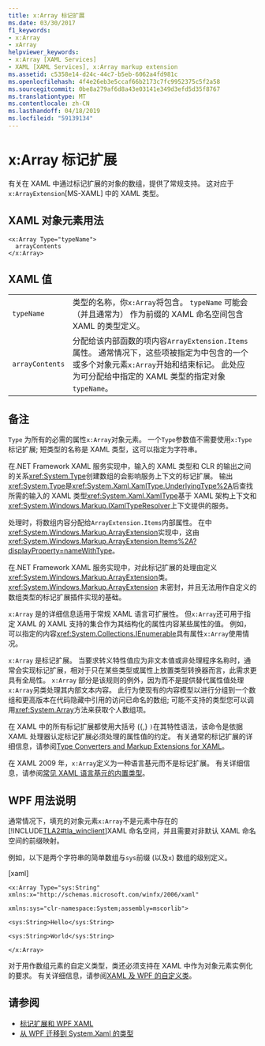 ```yaml
---
title: x:Array 标记扩展
ms.date: 03/30/2017
f1_keywords:
- x:Array
- xArray
helpviewer_keywords:
- x:Array [XAML Services]
- XAML [XAML Services], x:Array markup extension
ms.assetid: c5358e14-d24c-44c7-b5eb-6062a4fd981c
ms.openlocfilehash: 4f4e26eb3e5ccaf66b2173c7fc9952375c5f2a58
ms.sourcegitcommit: 0be8a279af6d8a43e03141e349d3efd5d35f8767
ms.translationtype: MT
ms.contentlocale: zh-CN
ms.lasthandoff: 04/18/2019
ms.locfileid: "59139134"
---
```

# <a name="xarray-markup-extension"></a>x:Array 标记扩展
有关在 XAML 中通过标记扩展的对象的数组，提供了常规支持。 这对应于`x:ArrayExtension`[MS-XAML] 中的 XAML 类型。  
  
## <a name="xaml-object-element-usage"></a>XAML 对象元素用法  
  
```  
<x:Array Type="typeName">  
  arrayContents  
</x:Array>  
```  
  
## <a name="xaml-values"></a>XAML 值  
  
|||  
|-|-|  
|`typeName`|类型的名称，你`x:Array`将包含。 `typeName` 可能会 （并且通常为） 作为前缀的 XAML 命名空间包含 XAML 的类型定义。|  
|`arrayContents`|分配给该内部函数的项内容`ArrayExtension.Items`属性。 通常情况下，这些项被指定为中包含的一个或多个对象元素`x:Array`开始和结束标记。 此处应为可分配给中指定的 XAML 类型的指定对象`typeName`。|  
  
## <a name="remarks"></a>备注  
 `Type` 为所有的必需的属性`x:Array`对象元素。 一个`Type`参数值不需要使用`x:Type`标记扩展; 短类型的名称是 XAML 类型，这可以指定为字符串。  
  
 在.NET Framework XAML 服务实现中，输入的 XAML 类型和 CLR 的输出之间的关系<xref:System.Type>创建数组的会影响服务上下文的标记扩展。 输出<xref:System.Type>是<xref:System.Xaml.XamlType.UnderlyingType%2A>后查找所需的输入的 XAML 类型<xref:System.Xaml.XamlType>基于 XAML 架构上下文和<xref:System.Windows.Markup.IXamlTypeResolver>上下文提供的服务。  
  
 处理时，将数组内容分配给`ArrayExtension.Items`内部属性。 在中<xref:System.Windows.Markup.ArrayExtension>实现中，这由<xref:System.Windows.Markup.ArrayExtension.Items%2A?displayProperty=nameWithType>。  
  
 在.NET Framework XAML 服务实现中，对此标记扩展的处理由定义<xref:System.Windows.Markup.ArrayExtension>类。 <xref:System.Windows.Markup.ArrayExtension> 未密封，并且无法用作自定义的数组类型的标记扩展插件实现的基础。  
  
 `x:Array` 是的详细信息适用于常规 XAML 语言可扩展性。 但`x:Array`还可用于指定 XAML 的 XAML 支持的集合作为其结构化的属性内容某些属性的值。 例如，可以指定的内容<xref:System.Collections.IEnumerable>具有属性`x:Array`使用情况。  
  
 `x:Array` 是标记扩展。 当要求转义特性值应为非文本值或非处理程序名称时，通常会实现标记扩展，相对于只在某些类型或属性上放置类型转换器而言，此需求更具有全局性。 `x:Array` 部分是该规则的例外，因为而不是提供替代属性值处理`x:Array`另类处理其内部文本内容。 此行为使现有的内容模型以进行分组到一个数组和更高版本在代码隐藏中引用的访问已命名的数组; 可能不支持的类型您可以调用<xref:System.Array>方法来获取个人数组项。  
  
 在 XAML 中的所有标记扩展都使用大括号 ({,} `)`在其特性语法，该命令是依据 XAML 处理器认定标记扩展必须处理的属性值的约定。 有关通常的标记扩展的详细信息，请参阅[Type Converters and Markup Extensions for XAML](type-converters-and-markup-extensions-for-xaml.md)。  
  
 在 XAML 2009 年，`x:Array`定义为一种语言基元而不是标记扩展。 有关详细信息，请参阅[常见 XAML 语言基元的内置类型](built-in-types-for-common-xaml-language-primitives.md)。  
  
## <a name="wpf-usage-notes"></a>WPF 用法说明  
 通常情况下，填充的对象元素`x:Array`不是元素中存在的[!INCLUDE[TLA2#tla_winclient](../../../includes/tla2sharptla-winclient-md.md)]XAML 命名空间，并且需要对非默认 XAML 命名空间的前缀映射。  
  
 例如，以下是两个字符串的简单数组与`sys`前缀 (以及`x`) 数组的级别定义。  
  
 [xaml]  
  
 `<x:Array Type="sys:String" xmlns:x="http://schemas.microsoft.com/winfx/2006/xaml"`  
  
 `xmlns:sys="clr-namespace:System;assembly=mscorlib">`  
  
 `<sys:String>Hello</sys:String>`  
  
 `<sys:String>World</sys:String>`  
  
 `</x:Array>`  
  
 对于用作数组元素的自定义类型，类还必须支持在 XAML 中作为对象元素实例化的要求。 有关详细信息，请参阅[XAML 及 WPF 的自定义类](../wpf/advanced/xaml-and-custom-classes-for-wpf.md)。  
  
## <a name="see-also"></a>请参阅

- [标记扩展和 WPF XAML](../wpf/advanced/markup-extensions-and-wpf-xaml.md)
- [从 WPF 迁移到 System.Xaml 的类型](types-migrated-from-wpf-to-system-xaml.md)
